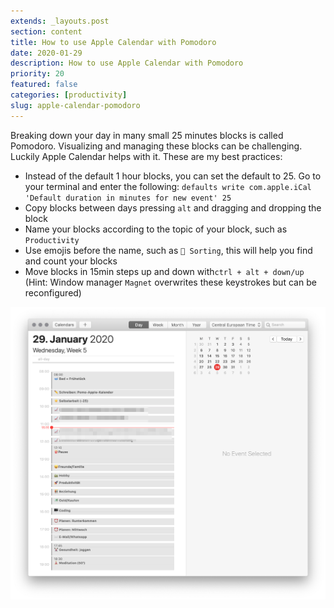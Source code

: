 ```yaml
---
extends: _layouts.post
section: content
title: How to use Apple Calendar with Pomodoro
date: 2020-01-29
description: How to use Apple Calendar with Pomodoro
priority: 20
featured: false
categories: [productivity]
slug: apple-calendar-pomodoro
---
```


Breaking down your day in many small 25 minutes blocks is called Pomodoro. Visualizing and managing these blocks can be challenging. Luckily Apple Calendar helps with it. These are my best practices:

- Instead of the default 1 hour blocks, you can set the default to 25. Go to your terminal and enter the following: `defaults write com.apple.iCal 'Default duration in minutes for new event' 25`
- Copy blocks between days pressing `alt` and dragging and dropping the block
- Name your blocks according to the topic of your block, such as `Productivity`
- Use emojis before the name, such as `📎 Sorting`, this will help you find and count your blocks
- Move blocks in 15min steps up and down with`ctrl + alt + down/up` (Hint: Window manager `Magnet` overwrites these keystrokes but can be reconfigured)

![Day with pomodoros in Apple Calendar](/assets/img/articles/pomo-apple-calendar.png)
